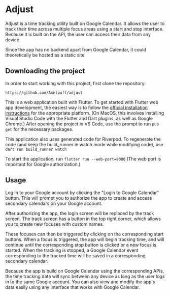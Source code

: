 # Adjust

Adjust is a time tracking utility built on Google Calendar. It allows the user to track their time across multiple focus areas using a start and stop interface. Because it is built on the API, the user can access their data from any device.

Since the app has no backend apart from Google Calendar, it could theoretically be hosted as a static site.

## Downloading the project
In order to start working with this project, first clone the repository:

``
https://github.com/Axelpuff/adjust
``

This is a web application built with Flutter.  To get started with Flutter web app development, the easiest way is to follow the [official installation instructions](https://docs.flutter.dev/get-started/install) for the appropriate platform. (On MacOS, this involves installing Visual Studio Code with the Flutter and Dart plugins, as well as Google Chrome.) After opening the project in VS Code, use the prompt to run `pub get` for the necessary packages.

This application also uses generated code for Riverpod. To regenerate the code (and keep the build_runner in watch mode while modifying code), use
``
dart run build_runner watch
``

To start the application, run
``
flutter run --web-port=8080
``
(The web port is important for Google authorization.)

## Usage
Log in to your Google account by clicking the "Login to Google Calendar" button. This will prompt you to authorize the app to create and access secondary calendars on your Google account.

After authorizing the app, the login screen will be replaced by the track screen. The track screen has a button in the top right corner, which allows you to create new focuses with custom names.

These focuses can then be triggered by clicking on the corresponding start buttons. When a focus is triggered, the app will begin tracking time, and will continue until the corresponding stop button is clicked or a new focus is started. When the tracking is stopped, a Google Calendar event corresponding to the tracked time will be saved in a corresponding secondary calendar.

Because the app is build on Google Calendar using the corresponding APIs, the time tracking data will sync between any device as long as the user logs in to the same Google account. You can also view and modify the app's data easily using any interface that works with Google Calendar.

